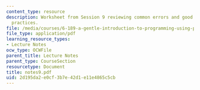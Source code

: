 ```yaml
---
content_type: resource
description: Worksheet from Session 9 reviewing common errors and good programming
  practices.
file: /media/courses/6-189-a-gentle-introduction-to-programming-using-python-january-iap-2008/2d195da2e0cf3b7e42d1e11e4865c5cb_notes9.pdf
file_type: application/pdf
learning_resource_types:
- Lecture Notes
ocw_type: OCWFile
parent_title: Lecture Notes
parent_type: CourseSection
resourcetype: Document
title: notes9.pdf
uid: 2d195da2-e0cf-3b7e-42d1-e11e4865c5cb
---
```

